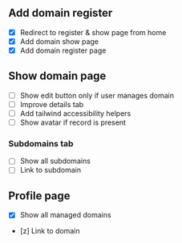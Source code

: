 
## Add domain register

- [x] Redirect to register & show page from home
- [x] Add domain show page
- [x] Add domain register page

## Show domain page

- [ ] Show edit button only if user manages domain
- [ ] Improve details tab
- [ ] Add tailwind accessibility helpers
- [ ] Show avatar if record is present

### Subdomains tab

- [ ] Show all subdomains
- [ ] Link to subdomain

## Profile page

- [x] Show all managed domains
- [z] Link to domain
